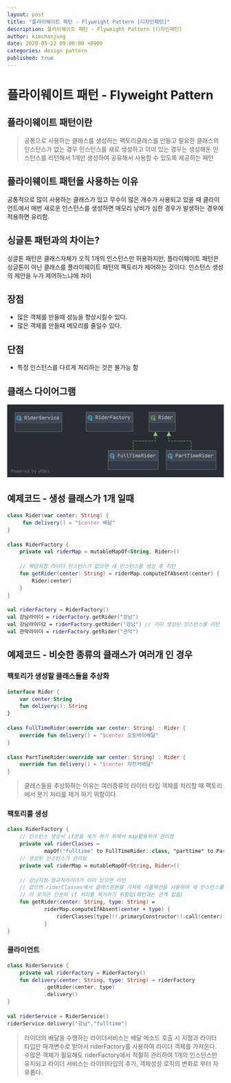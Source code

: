 ```yaml
---
layout: post
title: "플라이웨이트 패턴 - Flyweight Pattern [디자인패턴]"
description: 플라이웨이트 패턴 - Flyweight Pattern [디자인패턴]
author: kimchanjung
date: 2020-05-22 09:00:00 +0900
categories: design pattern
published: true
---
```


# 플라이웨이트 패턴 - Flyweight Pattern

## 플라이웨이트 패턴이란 
> 공통으로 사용하는 클래스를 생성하는 팩토리클래스를 만들고 필요한 클래스의 인스턴스가 없는 경우 인스턴스를 새로 생성하고 이미 있는 경우는 생성해둔 인스턴스를 리턴해서 1개만 생성하여 공유해서 사용할 수 있도록 제공하는 패턴

## 플라이웨이트 패턴을 사용하는 이유
공통적으로 많이 사용하는 클래스가 있고 무수이 많은 개수가 사용되고 있을 때 클라이언트에서
매번 새로운 인스턴스를 생성하면 매모리 낭비가 심한 경우가 발생하는 경우에 적용하면 유리함.

## 싱글톤 패턴과의 차이는?
싱글톤 패턴은 클래스자체가 오직 1개의 인스턴스만 허용하지만, 플라이웨이트 패턴은 싱글톤이 아닌 클래스를 플라이웨이트 패턴의 팩토리가 제어하는 것이다. 인스턴스 생성의 제안을 누가 제어하느냐에 차이

## 장점
- 많은 객체를 만들때 성능을 향상시킬수 있다.
- 많은 객체를 만들때 메모리를 줄일수 있다.
 
## 단점
- 특정 인스턴스를 다르게 처리하는 것은 불가능 함

## 클래스 다이어그램
![class-diagram](/post-img/design-pattern/flyweight-pattern-class-diagram.png)

## 예제코드 - 생성 클래스가 1개 일때

```kotlin
class Rider(var center: String) {
     fun delivery() = "$center 배달"
}

class RiderFactory {
    private val riderMap = mutableMapOf<String, Rider>()

    // 해당지점 라이더 인스턴스가 없으면 새 인스턴스를 생성 후 리턴
    fun getRider(center: String) = riderMap.computeIfAbsent(center) {
        Rider(center)
    }
}

val riderFactory = RiderFactory()
val 강남라이더 = riderFactory.getRider("강남")
val 강남라이더2 = riderFactory.getRider("강남") // 이미 생성된 인스턴스를 리턴
val 관악라이더 = riderFactory.getRider("관악")
```

## 예제코드 - 비슷한 종류의 클래스가 여러개 인 경우 

### 팩토리가 생성할 클래스들을 추상화
```kotlin
interface Rider {
    var center:String
    fun delivery(): String
}

class FullTimeRider(override var center: String) : Rider {
    override fun delivery() = "$center 오토바이배달"
}

class PartTimeRider(override var center: String) : Rider {
    override fun delivery() = "$center 자전거배달"
}
```
> 클래스들을 추상화하는 이유는 여러종류의 라이터 타입 객체를 처리할 때 팩토리에서 분기 처리를 제거 하기 위함이다.

### 팩토리를 생성 
```kotlin
class RiderFactory {
    // 인스턴스 생성시 if문을 제거 하기 위해서 map활용하여 관리함 
    private val riderClasses =
            mapOf("fulltime" to FullTimeRider::class, "parttime" to PartTimeRider::class)
    // 생성된 인스턴스가 관리됨         
    private val riderMap = mutableMapOf<String, Rider>()

    // 강남지점-정규직라이더가 이미 있으면 리턴
    // 없으면 riderClasses에서 클래스원본을 가져와 리플렉션을 사용하여 새 인스턴스를 생성
    // 이 로직은 단순히 if 처리를 제거하기 위함임(패턴과는 관계 없음)
    fun getRider(center: String, type: String) =
            riderMap.computeIfAbsent(center + type) {
                riderClasses[type]!!.primaryConstructor!!.call(center)
            }
}
```

### 클라이언트
```kotlin
class RiderService {
    private val riderFactory = RiderFactory()
    fun delivery(center: String, type: String) = riderFactory
            .getRider(center, type)
            .delivery()
}

val riderService = RiderService()
riderService.delivery("강남","fulltime")
```
> 라이더의 배달을 수행하는 라이더서비스는 배달 메소드 호출 시 지점과 라이터 타입만 매개변수로 받아서 riderFactory를 사용하여 라이더 객체를 가져온다. 수많은 객체가 필요해도 riderFactory에서 적절히 관리하여 1개의 인스턴스만 유지되고 라이더 서비스는 라이터타입의 추가, 객체성성 로직의 변화로 부터 자유롭다.

